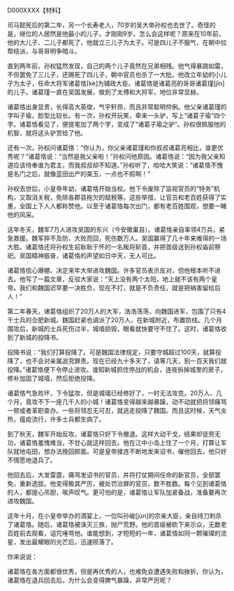 D000XXXX【材料】



司马懿死后的第二年，另一个长寿老人，70岁的吴大帝孙权也去世了。奇怪的是，继位的人居然是他最小的儿子，才刚刚9岁。怎么会这样呢？原来在10年前，他的大儿子、二儿子都死了，他就立三儿子为太子。可是四儿子不服气，在朝中拉帮结派，与哥哥明争暗斗。

直到两年前，孙权猛然发现，自己的两个儿子竟然在兄弟相残。他气得暴跳如雷，不但罢免了三儿子，还赐死了四儿子，朝中官员也杀了一大批。他改立年幼的小儿子为太子，任命大将军诸葛恪[kè]为辅政大臣。诸葛恪是诸葛亮的哥哥诸葛瑾[jǐn]的儿子。诸葛瑾一直在吴国发展，做到了太傅和大将军，地位非常显赫。

诸葛恪出身显贵，长得高大英俊，气宇轩昂，而且非常聪明伶俐。他父亲诸葛瑾的字叫子瑜，脸型比较长。有一次，孙权开玩笑，牵来一头驴，写上“诸葛子瑜”四个字。诸葛恪看见了，便提笔加了两个字，变成了“诸葛子瑜之驴”。孙权很佩服他的机智，就将这头驴赏给了他。

还有一次，孙权问诸葛恪：“你认为，你父亲诸葛瑾和你叔叔诸葛亮相比，谁更优秀呢？”诸葛恪说：“当然是我父亲啦！”孙权问他原因。诸葛恪说：“因为我父亲知道应该侍奉谁为君主，而我叔叔却不知道。”孙权听了，哈哈大笑说：“诸葛恪不愧是名门之后，就像蓝田出产的美玉，一点也不假啊！”

孙权去世后，小皇帝年幼，诸葛恪开始当权。他下令废除了监视官员的“特务”机构，又取消关税，免除各郡县拖欠的赋税等。这些举措，让官员和老百姓获得了实惠，全国上下人人都称赞他。以至于诸葛恪每次出门，都有老百姓围观，想要一睹他的风采。

这年冬天，魏军7万人进攻吴国的东兴（今安徽巢县）。诸葛恪亲自率领4万兵，紧急救援。魏军猝不及防，大败而回，死伤数万人。吴国赢得了几十年来难得的一场大胜。诸葛恪还将孙权生前耿耿于怀的一名叛将斩首，并把首级送到孙权庙前祭祀。吴国精神振奋，诸葛恪的声望如日中天，无人可比。

诸葛恪信心爆棚，决定来年大举进攻魏国。许多官员表示反对，但他根本听不进去。他写了一篇文章，反驳大家说：“天上没有两个太阳，地上就不该有两个皇帝。我们和魏国迟早要一决胜负，现在不打，就是不负责任，就是把祸害留给后人！”

第二年春天，诸葛恪组织了20万人的大军，浩浩荡荡，向魏国进军，包围了只有4千士兵的合肥新城。魏国赶紧也调派了20万人，在新城附近，布置防线。几个月围攻后，新城的士兵死伤过半，城墙损毁，眼看就快要守不住了。这时，诸葛恪收到了新城的投降书。

投降书说：“我们打算投降了。可是魏国法律规定，只要守城超过100天，就算投降了，也不会对亲属追究罪责。现在已经九十多天了，请等几天，到一百天我们就投降。”诸葛恪便下令停止进攻。谁知新城抓住停战的机会，连夜拆掉城里的房子，修补加固了城墙，然后拒绝投降。

诸葛恪气急败坏，下令猛攻，但是城墙已经修好了，一时无法攻克。20万人、几个月，竟攻不下一座几千人的小城！诸葛恪变得越来越暴躁，动不动就把将领痛骂一顿或者革职查办。一些将领忍无可忍，就逃走投降了魏国。而且这时候，天气炎热，瘟疫流行，许多士兵都生病了。

到了秋天，魏军开始反攻，诸葛恪只好下令撤退。这样大动干戈，结果却徒劳无功，诸葛恪羞愧难当，不甘心就这样回去。他在江中小岛上住了一个月，打算让军队就地屯田，想办法挽回颜面。可是皇帝接连不断地发来诏书，催他回去，他只好不情愿地退兵了。

他回去后，大发雷霆，痛骂发诏书的官员，并将打仗期间任命的新官员，全部罢免，重新选拔。他变得极其严厉，被处罚治罪的官员，数不胜数。每个见到诸葛恪的人，都提心吊胆，唉声叹气。更可怕的是，诸葛恪让军队加紧备战，准备要再次进攻魏国。

这年十月，在小皇帝举办的酒宴上，一位叫孙峻[jùn]的宗亲大臣，亲自持刀刺杀了诸葛恪。随后，诸葛恪被诛灭三族，抛尸荒野。他的首级被砍下来示众，无数老百姓前去观看，诅咒唾骂他。谁能想到，才短短的一年，诸葛恪如同一颗璀璨的流星，发出最耀眼的光芒后，迅速陨落了。



你来说说：

诸葛恪在各方面都很优秀，但是再优秀的人，也难免会遭遇失败和挫折。你认为，诸葛恪在退兵回去后，为什么会变得脾气暴躁，非常严厉呢？





